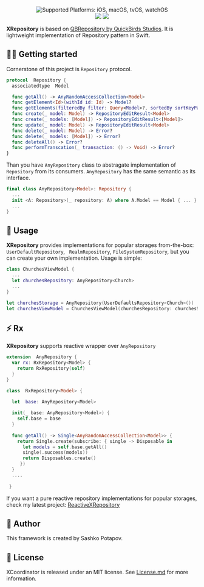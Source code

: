 <p align="center">
<br>
<img src="https://img.shields.io/badge/platforms-iOS%20%7C%20macOS%20%7C%20tvOS%20%7C%20watchO-333333.svg" alt="Supported Platforms: iOS, macOS, tvOS, watchOS" />
<br/>
<a><img src="https://img.shields.io/badge/Swift%20Package%20Manager-compatible-brightgreen.svg" /></a>
<a><img src="https://img.shields.io/badge/License-MIT-yellow.svg" /></a>
</p>

**XRepository** is based on [QBRepository by QuickBirds Studios](https://github.com/quickbirdstudios/QBRepository). It is lightweight implementation of Repository pattern in Swift.

## 👋🏻  Getting started
Cornerstone of this project is `Repository`  protocol.
```swift
protocol  Repository {
  associatedtype  Model

  func getAll() -> AnyRandomAccessCollection<Model>
  func getElement<Id>(withId id: Id) -> Model?
  func getElements(filteredBy filter: Query<Model>?, sortedBy sortKeyPath: ComparableKeyPath<Model>?, distinctUsing distinctMode: HashableKeyPath<Model>?) -> AnyRandomAccessCollection<Model>
  func create(_ model: Model) -> RepositoryEditResult<Model>
  func create(_ models: [Model]) -> RepositoryEditResult<[Model]>
  func update(_ model: Model) -> RepositoryEditResult<Model>
  func delete(_ model: Model) -> Error?
  func delete(_ models: [Model]) -> Error?
  func deleteAll() -> Error?
  func performTranscation(_ transaction: () -> Void) -> Error?
}
```

Than you have `AnyRepository` class to abstragate implementation of `Repository` from its consumers. `AnyRepository` has the same semantic as its interface.

```swift
final class AnyRepository<Model>: Repository {
  ...
  init <A: Repository>(_ repository: A) where A.Model == Model { ... }
  ...
}
```
## 🔧 Usage
**XRepository** provides implementations for popular storages from-the-box:
`UserDefaultRepository`, ` RealmRepository`, `FileSystemRepository`, but you can create your own implementation.
Usage is simple:
```swift
class ChurchesViewModel {
  ...
  let churchesRepository: AnyRepository<Church>
  ...
}

let churchesStorage = AnyRepository(UserDefaultsRepository<Church>())
let churchesViewModel = ChurchesViewModel(churchesRepository: churchesStorage)
```

##  ⚡️ Rx
**XRepository** supports reactive wrapper over `AnyRepository`
```swift
extension  AnyRepository {
  var rx: RxRepository<Model> {
    return RxRepository(self)
  }
}

class  RxRepository<Model> {

  let  base: AnyRepository<Model>
  
  init(_ base: AnyRepository<Model>) {
    self.base = base
  }
  
  func getAll() -> Single<AnyRandomAccessCollection<Model>> {
    return Single.create(subscribe: { single -> Disposable in
      let models = self.base.getAll() 
      single(.success(models))
      return Disposables.create()
     })
  }
  ....
  
 }
```
If you want  a pure reactive repository implementations for popular storages, check my latest project: [ReactiveXRepository](https://github.com/sashkopotapov/ReactiveXRepository.git)

## 👤 Author
This framework is created by Sashko Potapov.

## 📃 License

XCoordinator is released under an MIT license. See [License.md](https://github.com/sashkopotapov/XRepository/blob/main/LICENSE) for more information.
